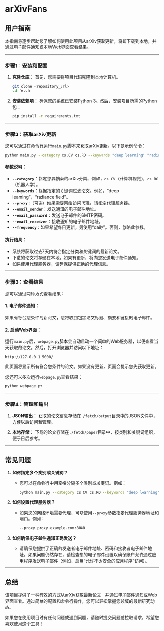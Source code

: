 # arXivFans

## 用户指南

本指南将逐步帮助您了解如何使用此项目从arXiv获取更新，将其下载到本地，并通过电子邮件通知或本地Web界面查看结果。

---

### 步骤1：安装和配置

1. **克隆仓库**：
   首先，您需要将项目代码克隆到本地计算机。
   ```bash
   git clone <repository_url>
   cd fetch
   ```

2. **安装依赖项**：
   确保您的系统已安装Python 3。然后，安装项目所需的Python包：
   ```bash
   pip install -r requirements.txt
   ```

---

### 步骤2：获取arXiv更新

您可以通过在命令行运行`main.py`脚本来获取arXiv更新。以下是示例命令：

```bash
python main.py --category cs.CV cs.RO --keywords "deep learning" "radiance field" --proxy proxy.example.com:8080 --email_sender your_email@example.com --email_password your_password --email_receiver recipient@example.com --frequency daily
```

#### 参数说明：

- **`--category`**：指定您要搜索的arXiv分类。例如，`cs.CV`（计算机视觉），`cs.RO`（机器人学）。
- **`--keywords`**：根据指定的关键词过滤论文。例如，“deep learning”，“radiance field”。
- **`--proxy`**：（可选）如果需要网络访问代理，请指定代理服务器。
- **`--email_sender`**：发送通知的电子邮件地址。
- **`--email_password`**：发送电子邮件的SMTP密码。
- **`--email_receiver`**：接收通知的电子邮件地址。
- **`--frequency`**：如果希望每日更新，则使用“daily”。否则，忽略此参数。

#### 执行结果：

- 系统将获取过去7天内符合指定分类和关键词的最新论文。
- 下载的论文将存储在本地，如果有更新，将向您发送电子邮件通知。
- 如果使用代理服务器，请确保提供正确的代理信息。

---

### 步骤3：查看结果

您可以通过两种方式查看结果：

#### 1. **电子邮件通知**：
   如果有符合您条件的新论文，您将收到包含论文标题、摘要和链接的电子邮件。

#### 2. **启动Web界面**：
   运行`main.py`后，`webpage.py`脚本会自动启动一个简单的Web服务器，以便查看当天获取的论文。然后，打开浏览器并访问以下地址：
   ```
   http://127.0.0.1:5000/
   ```
   此页面将显示所有符合您条件的论文。如果没有更新，页面会提示您先获取更新。

   您还可以多次运行`webpage.py`查看结果：
   ```bash
   python webpage.py
   ```

---

### 步骤4：管理和输出

1. **JSON输出**：
   获取的论文信息存储在`./fetch/output`目录中的JSON文件中，方便以后访问和管理。

2. **本地存储**：
   下载的论文存储在`./fetch/paper`目录中，按类别和关键词组织，便于日后参考。

---

## 常见问题

1. **如何指定多个类别或关键词？**
   - 您可以在命令行中用空格分隔多个类别或关键词。例如：
     ```bash
     python main.py --category cs.CV cs.RO --keywords "deep learning" "radiance field"
     ```

2. **如何设置代理服务器？**
   - 如果您的网络环境需要代理，可以使用`--proxy`参数指定代理服务器地址和端口。例如：
     ```bash
     --proxy proxy.example.com:8080
     ```

3. **如何确保电子邮件通知正确发送？**
   - 请确保您提供了正确的发送者电子邮件地址、密码和接收者电子邮件地址。如果问题仍然存在，请检查您的电子邮件设置以确保账户允许通过应用程序发送电子邮件（例如，启用“允许不太安全的应用程序”访问）。

---

## 总结

该项目提供了一种有效的方式从arXiv获取最新论文，并通过电子邮件通知或Web界面查看。通过简单的配置和命令行操作，您可以轻松掌握您领域的最新研究动态。

如果您在使用项目时有任何问题或遇到问题，请随时提交问题或拉取请求。希望您喜欢使用这个工具！
